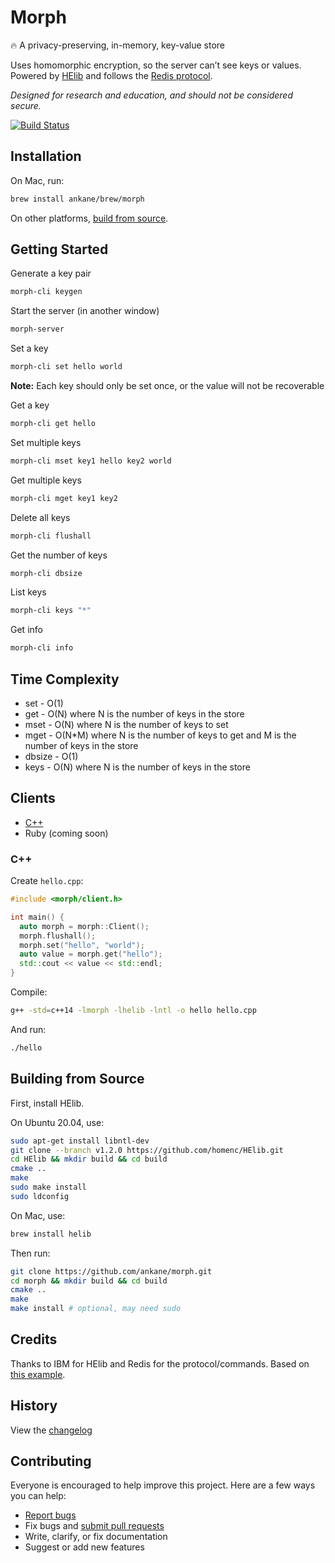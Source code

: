 # Morph

:fire: A privacy-preserving, in-memory, key-value store

Uses homomorphic encryption, so the server can’t see keys or values. Powered by [HElib](https://github.com/homenc/HElib) and follows the [Redis protocol](https://redis.io/topics/protocol).

*Designed for research and education, and should not be considered secure.*

[![Build Status](https://github.com/ankane/morph/workflows/build/badge.svg?branch=master)](https://github.com/ankane/morph/actions)

## Installation

On Mac, run:

```sh
brew install ankane/brew/morph
```

On other platforms, [build from source](#building-from-source).

## Getting Started

Generate a key pair

```sh
morph-cli keygen
```

Start the server (in another window)

```sh
morph-server
```

Set a key

```sh
morph-cli set hello world
```

**Note:** Each key should only be set once, or the value will not be recoverable

Get a key

```sh
morph-cli get hello
```

Set multiple keys

```sh
morph-cli mset key1 hello key2 world
```

Get multiple keys

```sh
morph-cli mget key1 key2
```

Delete all keys

```sh
morph-cli flushall
```

Get the number of keys

```sh
morph-cli dbsize
```

List keys

```sh
morph-cli keys "*"
```

Get info

```sh
morph-cli info
```

## Time Complexity

- set - O(1)
- get - O(N) where N is the number of keys in the store
- mset - O(N) where N is the number of keys to set
- mget - O(N*M) where N is the number of keys to get and M is the number of keys in the store
- dbsize - O(1)
- keys - O(N) where N is the number of keys in the store

## Clients

- [C++](#c++)
- Ruby (coming soon)

### C++

Create `hello.cpp`:

```cpp
#include <morph/client.h>

int main() {
  auto morph = morph::Client();
  morph.flushall();
  morph.set("hello", "world");
  auto value = morph.get("hello");
  std::cout << value << std::endl;
}
```

Compile:

```sh
g++ -std=c++14 -lmorph -lhelib -lntl -o hello hello.cpp
```

And run:

```sh
./hello
```

## Building from Source

First, install HElib.

On Ubuntu 20.04, use:

```sh
sudo apt-get install libntl-dev
git clone --branch v1.2.0 https://github.com/homenc/HElib.git
cd HElib && mkdir build && cd build
cmake ..
make
sudo make install
sudo ldconfig
```

On Mac, use:

```sh
brew install helib
```

Then run:

```sh
git clone https://github.com/ankane/morph.git
cd morph && mkdir build && cd build
cmake ..
make
make install # optional, may need sudo
```

## Credits

Thanks to IBM for HElib and Redis for the protocol/commands. Based on [this example](https://github.com/homenc/HElib/tree/master/examples/BGV_country_db_lookup).

## History

View the [changelog](https://github.com/ankane/morph/blob/master/CHANGELOG.md)

## Contributing

Everyone is encouraged to help improve this project. Here are a few ways you can help:

- [Report bugs](https://github.com/ankane/morph/issues)
- Fix bugs and [submit pull requests](https://github.com/ankane/morph/pulls)
- Write, clarify, or fix documentation
- Suggest or add new features
